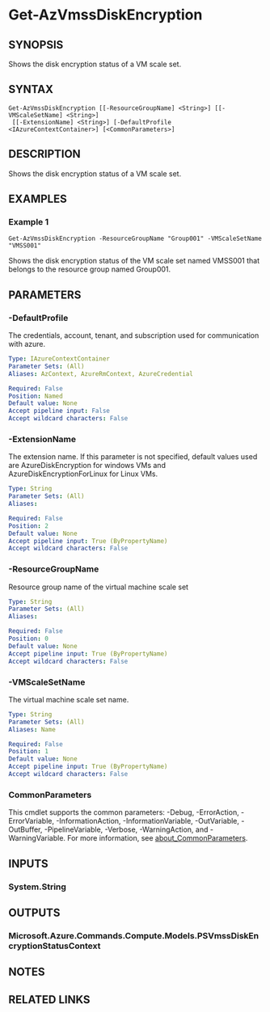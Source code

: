 ﻿---
external help file: Microsoft.Azure.PowerShell.Cmdlets.Compute.dll-Help.xml
Module Name: Az.Compute
online version: https://learn.microsoft.com/powershell/module/az.compute/get-azvmssdiskencryption
schema: 2.0.0
---

# Get-AzVmssDiskEncryption

## SYNOPSIS
Shows the disk encryption status of a VM scale set.

## SYNTAX

```
Get-AzVmssDiskEncryption [[-ResourceGroupName] <String>] [[-VMScaleSetName] <String>]
 [[-ExtensionName] <String>] [-DefaultProfile <IAzureContextContainer>] [<CommonParameters>]
```

## DESCRIPTION
Shows the disk encryption status of a VM scale set.

## EXAMPLES

### Example 1
```
Get-AzVmssDiskEncryption -ResourceGroupName "Group001" -VMScaleSetName "VMSS001"
```

Shows the disk encryption status of the VM scale set named VMSS001 that belongs to the resource group named Group001.

## PARAMETERS

### -DefaultProfile
The credentials, account, tenant, and subscription used for communication with azure.

```yaml
Type: IAzureContextContainer
Parameter Sets: (All)
Aliases: AzContext, AzureRmContext, AzureCredential

Required: False
Position: Named
Default value: None
Accept pipeline input: False
Accept wildcard characters: False
```

### -ExtensionName
The extension name.
If this parameter is not specified, default values used are AzureDiskEncryption for windows VMs and AzureDiskEncryptionForLinux for Linux VMs.

```yaml
Type: String
Parameter Sets: (All)
Aliases:

Required: False
Position: 2
Default value: None
Accept pipeline input: True (ByPropertyName)
Accept wildcard characters: False
```

### -ResourceGroupName
Resource group name of the virtual machine scale set

```yaml
Type: String
Parameter Sets: (All)
Aliases:

Required: False
Position: 0
Default value: None
Accept pipeline input: True (ByPropertyName)
Accept wildcard characters: False
```

### -VMScaleSetName
The virtual machine scale set name.

```yaml
Type: String
Parameter Sets: (All)
Aliases: Name

Required: False
Position: 1
Default value: None
Accept pipeline input: True (ByPropertyName)
Accept wildcard characters: False
```

### CommonParameters
This cmdlet supports the common parameters: -Debug, -ErrorAction, -ErrorVariable, -InformationAction, -InformationVariable, -OutVariable, -OutBuffer, -PipelineVariable, -Verbose, -WarningAction, and -WarningVariable. For more information, see [about_CommonParameters](http://go.microsoft.com/fwlink/?LinkID=113216).

## INPUTS

### System.String
## OUTPUTS

### Microsoft.Azure.Commands.Compute.Models.PSVmssDiskEncryptionStatusContext
## NOTES

## RELATED LINKS
